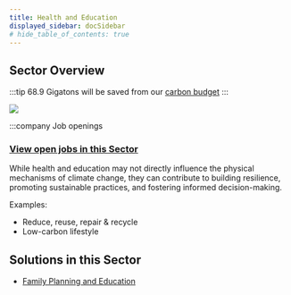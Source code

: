 ```yaml
---
title: Health and Education
displayed_sidebar: docSidebar
# hide_table_of_contents: true
---
```


## Sector Overview

:::tip 68.9 Gigatons will be saved from our [carbon budget](/glossary/#carbon-budget)
:::

![](/../static/img/healthy-lifestyle.jpg)

:::company Job openings
### [View open jobs in this Sector](https://climatebase.org/jobs?l=&q=&sectors=Research+%26+Education&p=0&remote=false)


While health and education may not directly influence the physical mechanisms of climate change, they can contribute to building resilience, promoting sustainable practices, and fostering informed decision-making.

Examples:

* Reduce, reuse, repair & recycle
* Low-carbon lifestyle

## Solutions in this Sector

* [Family Planning and Education](../solution-family-planning-and-education)
